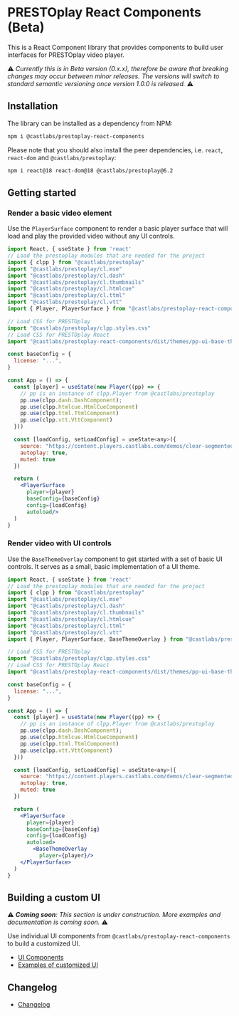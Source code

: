 # PRESTOplay React Components (Beta)

This is a React Component library that provides components to build user interfaces for PRESTOplay video player.

⚠️ *Currently this is in Beta version (0.x.x), therefore be aware that breaking changes may occur between minor releases. The versions will switch to standard semantic versioning once version 1.0.0 is released.* ⚠️

## Installation

The library can be installed as a dependency from NPM:

```sh
npm i @castlabs/prestoplay-react-components
```

Please note that you should also install the peer dependencies, i.e. `react`, `react-dom` and 
`@castlabs/prestoplay`:

```sh
npm i react@18 react-dom@18 @castlabs/prestoplay@6.2
```

## Getting started

### Render a basic video element

Use the `PlayerSurface` component to render a basic player surface that will load and play the provided video without
any UI controls.

```jsx
import React, { useState } from 'react'
// Load the prestoplay modules that are needed for the project
import { clpp } from "@castlabs/prestoplay"
import "@castlabs/prestoplay/cl.mse"
import "@castlabs/prestoplay/cl.dash"
import "@castlabs/prestoplay/cl.thumbnails"
import "@castlabs/prestoplay/cl.htmlcue"
import "@castlabs/prestoplay/cl.ttml"
import "@castlabs/prestoplay/cl.vtt"
import { Player, PlayerSurface } from "@castlabs/prestoplay-react-components/"

// Load CSS for PRESTOplay
import "@castlabs/prestoplay/clpp.styles.css"
// Load CSS for PRESTOplay React
import "@castlabs/prestoplay-react-components/dist/themes/pp-ui-base-theme-embedded.css"

const baseConfig = {
  license: "...",
}

const App = () => {
  const [player] = useState(new Player((pp) => {
    // pp is an instance of clpp.Player from @castlabs/prestoplay
    pp.use(clpp.dash.DashComponent);
    pp.use(clpp.htmlcue.HtmlCueComponent)
    pp.use(clpp.ttml.TtmlComponent)
    pp.use(clpp.vtt.VttComponent)
  }))

  const [loadConfig, setLoadConfig] = useState<any>({
    source: "https://content.players.castlabs.com/demos/clear-segmented/manifest.mpd",
    autoplay: true,
    muted: true
  })

  return (
    <PlayerSurface
      player={player}
      baseConfig={baseConfig}
      config={loadConfig}
      autoload/>
  )
}
```

### Render video with UI controls

Use the `BaseThemeOverlay` component to get started with a set of basic UI controls. It serves as a small, 
basic implementation of a UI theme.

```jsx
import React, { useState } from 'react'
// Load the prestoplay modules that are needed for the project
import { clpp } from "@castlabs/prestoplay"
import "@castlabs/prestoplay/cl.mse"
import "@castlabs/prestoplay/cl.dash"
import "@castlabs/prestoplay/cl.thumbnails"
import "@castlabs/prestoplay/cl.htmlcue"
import "@castlabs/prestoplay/cl.ttml"
import "@castlabs/prestoplay/cl.vtt"
import { Player, PlayerSurface, BaseThemeOverlay } from "@castlabs/prestoplay-react-components/"

// Load CSS for PRESTOplay
import "@castlabs/prestoplay/clpp.styles.css"
// Load CSS for PRESTOplay React
import "@castlabs/prestoplay-react-components/dist/themes/pp-ui-base-theme-embedded.css"

const baseConfig = {
  license: "...",
}

const App = () => {
  const [player] = useState(new Player((pp) => {
    // pp is an instance of clpp.Player from @castlabs/prestoplay
    pp.use(clpp.dash.DashComponent);
    pp.use(clpp.htmlcue.HtmlCueComponent)
    pp.use(clpp.ttml.TtmlComponent)
    pp.use(clpp.vtt.VttComponent)
  }))

  const [loadConfig, setLoadConfig] = useState<any>({
    source: "https://content.players.castlabs.com/demos/clear-segmented/manifest.mpd",
    autoplay: true,
    muted: true
  })

  return (
    <PlayerSurface
      player={player}
      baseConfig={baseConfig}
      config={loadConfig}
      autoload>
        <BaseThemeOverlay
          player={player}/>
    </PlayerSurface>
  )
}
```

## Building a custom UI

⚠️ ***Coming soon**: This section is under construction. More examples and documentation is coming soon.* ⚠️

Use individual UI components from `@castlabs/prestoplay-react-components` to build a customized UI.

- [UI Components](https://github.com/castlabs/prestoplay-react-components/tree/main/src/components)
- [Examples of customized UI](https://github.com/castlabs/prestoplay-react-components/tree/main/app/src)

## Changelog
- [Changelog](https://github.com/castlabs/prestoplay-react-components/blob/main/CHANGELOG.md)
